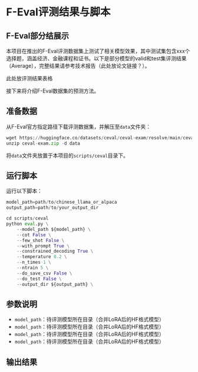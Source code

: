 # F-Eval评测结果与脚本

## F-Eval部分结展示
本项目在推出的F-Eval评测数据集上测试了相关模型效果，其中测试集包含xxx个选择题，涵盖经济、金融课程和证书。以下是部分模型的valid和test集评测结果（Average），完整结果请参考技术报告（此处放论文链接？）。

此处放评测结果表格

接下来将介绍F-Eval数据集的预测方法。

## 准备数据

从F-Eval官方指定路径下载评测数据集，并解压至`data`文件夹：

```python
wget https://huggingface.co/datasets/ceval/ceval-exam/resolve/main/ceval-exam.zip
unzip ceval-exam.zip -d data
```
将`data`文件夹放置于本项目的`scripts/ceval`目录下。

## 运行脚本

运行以下脚本：

```python
model_path=path/to/chinese_llama_or_alpaca
output_path=path/to/your_output_dir

cd scripts/ceval
python eval.py \
    --model_path ${model_path} \
    --cot False \
    --few_shot False \
    --with_prompt True \
    --constrained_decoding True \
    --temperature 0.2 \
    --n_times 1 \
    --ntrain 5 \
    --do_save_csv False \
    --do_test False \
    --output_dir ${output_path} \
```

## 参数说明
- `model_path`：待评测模型所在目录（合并LoRA后的HF格式模型）
- `model_path`：待评测模型所在目录（合并LoRA后的HF格式模型）
- `model_path`：待评测模型所在目录（合并LoRA后的HF格式模型）
- `model_path`：待评测模型所在目录（合并LoRA后的HF格式模型）

## 输出结果
